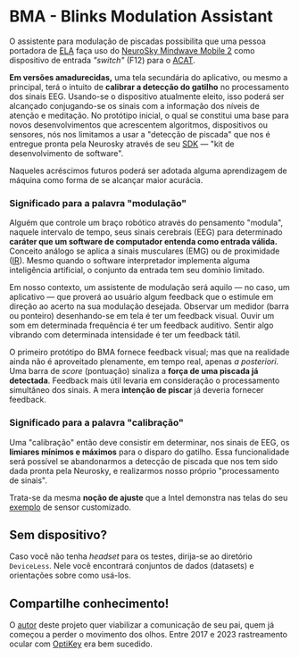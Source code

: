 # BMA - Blinks Modulation Assistant

O assistente para modulação de piscadas possibilita que uma pessoa portadora de [ELA] faça uso do [NeuroSky Mindwave Mobile 2][about-devices] como dispositivo de entrada _"switch"_ (F12) para o [ACAT].

**Em versões amadurecidas,** uma tela secundária do aplicativo, ou mesmo a principal, terá o intuito de **calibrar a detecção do gatilho** no processamento dos sinais EEG. Usando-se o dispositivo atualmente eleito, isso poderá ser alcançado conjugando-se os sinais com a informação dos níveis de atenção e meditação. No protótipo inicial, o qual se constitui uma base para novos desenvolvimentos que acrescentem algoritmos, dispositivos ou sensores, nós nos limitamos a usar a "detecção de piscada" que nos é entregue pronta pela Neurosky através de seu [SDK] — "kit de desenvolvimento de software".

Naqueles acréscimos futuros poderá ser adotada alguma aprendizagem de máquina como forma de se alcançar maior acurácia.

### Significado para a palavra "modulação"

Alguém que controle um braço robótico através do pensamento "modula", naquele intervalo de tempo, seus sinais cerebrais (EEG) para determinado **caráter que um software de computador entenda como entrada válida.** Conceito análogo se aplica a sinais musculares (EMG) ou de proximidade ([IR][retrorreflexão]). Mesmo quando o software interpretador implementa alguma inteligência artificial, o conjunto da entrada tem seu domínio limitado.

Em nosso contexto, um assistente de modulação será aquilo — no caso, um aplicativo — que proverá ao usuário algum feedback que o estimule em direção ao acerto na sua modulação desejada. Observar um medidor (barra ou ponteiro) desenhando-se em tela é ter um feedback visual. Ouvir um som em determinada frequência é ter um feedback auditivo. Sentir algo vibrando com determinada intensidade é ter um feedback tátil.

O primeiro protótipo do BMA fornece feedback visual; mas que na realidade ainda não é aproveitado plenamente, em tempo real, apenas _a posteriori_. Uma barra de _score_ (pontuação) sinaliza a **força de uma piscada já detectada**. Feedback mais útil levaria em consideração o processamento simultâneo dos sinais. A mera **intenção de piscar** já deveria fornecer feedback.

### Significado para a palavra "calibração"

Uma "calibração" então deve consistir em determinar, nos sinais de EEG, os **limiares mínimos e máximos** para o disparo do gatilho. Essa funcionalidade será possível se abandonarmos a detecção de piscada que nos tem sido dada pronta pela Neurosky, e realizarmos nosso próprio "processamento de sinais".

Trata-se da mesma **noção de ajuste** que a Intel demonstra nas telas do seu [exemplo][VCNL4010] de sensor customizado.

## Sem dispositivo?

Caso você não tenha _headset_ para os testes, dirija-se ao diretório ``DeviceLess``. Nele você encontrará conjuntos de dados (datasets) e orientações sobre como usá-los.

## Compartilhe conhecimento!

O [autor] deste projeto quer viabilizar a comunicação de seu pai, quem já começou a perder o movimento dos olhos. Entre 2017 e 2023 rastreamento ocular com [OptiKey] era bem sucedido.

[ELA]: https://pt.wikipedia.org/wiki/Esclerose_lateral_amiotr%C3%B3fica
[about-devices]: https://neurosky.com/biosensors/eeg-sensor/
[ACAT]: https://www.intel.com/content/www/us/en/developer/tools/open/acat/switches.html
[retrorreflexão]: https://pt.wikipedia.org/wiki/Sensor_de_proximidade#Sensores_%C3%93pticos_Retrorreflexivos
[VCNL4010]: https://www.intel.com/content/www/us/en/content-details/691339/acat-arduino-open-source-proximity-sensor-user-guide.html
[SDK]: https://store.neurosky.com/products/pc-developer-tools
[autor]: mailto:alexandre.mbm@gmail.com
[OptiKey]: https://github.com/OptiKey/OptiKey